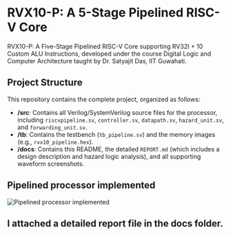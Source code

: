 
# RVX10-P: A 5-Stage Pipelined RISC-V Core

RVX10-P: A Five-Stage Pipelined RISC-V Core supporting RV32I + 10 Custom ALU Instructions, developed under the course Digital Logic and Computer Architecture taught by Dr. Satyajit Das, IIT Guwahati.

## Project Structure

This repository contains the complete project, organized as follows:

* **/src**: Contains all Verilog/SystemVerilog source files for the processor, including `riscvpipeline.sv`, `controller.sv`, `datapath.sv`, `hazard_unit.sv`, and `forwarding_unit.sv`.
* **/tb**: Contains the testbench (`tb_pipeline.sv`) and the memory images (e.g., `rvx10_pipeline.hex`).
* **/docs**: Contains this README, the detailed `REPORT.md` (which includes a design description and hazard logic analysis), and all supporting waveform screenshots.
## Pipelined processor implemented
![Pipelined processor implemented](../RVX10-P/docs/pipelined_processor)
##  I attached a detailed report file in the docs folder.
